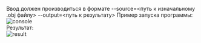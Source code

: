 Ввод должен производиться в формате --source=<путь к изначальному .obj файлу> --output=<путь к результату>
Пример запуска программы:<br/>
![console](https://user-images.githubusercontent.com/43548404/120652136-23ca7800-c488-11eb-87a2-150a73a584ae.png)<br/>
Результат:<br/>
![result](https://user-images.githubusercontent.com/43548404/120652191-32b12a80-c488-11eb-85ca-a7b9c9935512.png)
